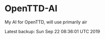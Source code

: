 # OpenTTD-AI
My AI for OpenTTD, will use primarily air

Latest backup: Sun Sep 22 08:36:01 UTC 2019
